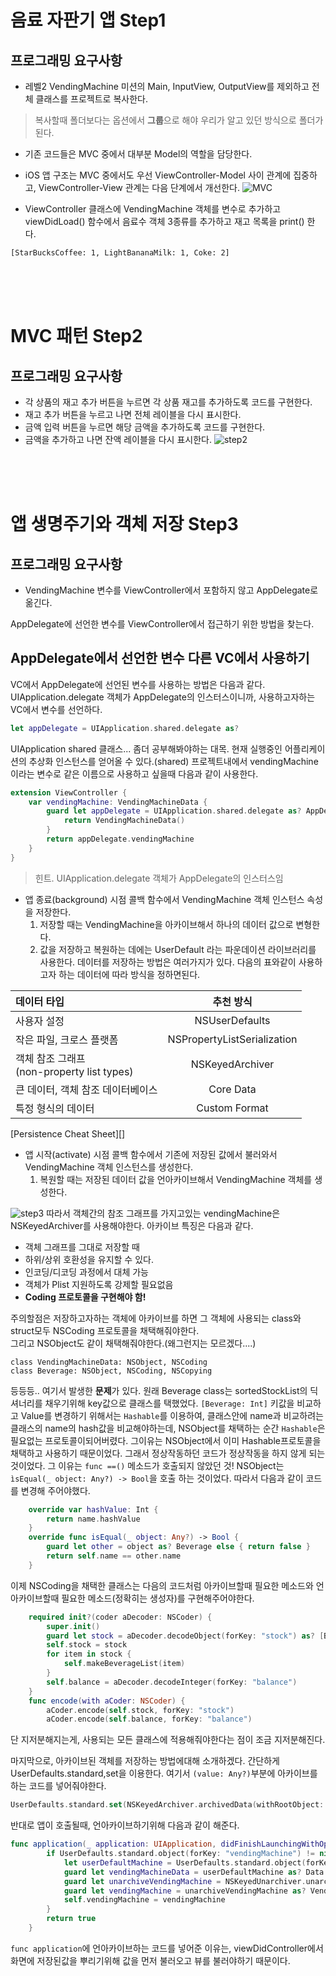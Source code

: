 # 음료 자판기 앱 Step1
## 프로그래밍 요구사항
* 레벨2 VendingMachine 미션의 Main, InputView, OutputView를 제외하고 전체 클래스를 프로젝트로 복사한다.
> 복사할때 폴더보다는 옵션에서 **그룹**으로 해야 우리가 알고 있던 방식으로 폴더가 된다.

* 기존 코드들은 MVC 중에서 대부분 Model의 역할을 담당한다.

* iOS 앱 구조는 MVC 중에서도 우선 ViewController-Model 사이 관계에 집중하고, ViewController-View 관계는 다음 단계에서 개선한다.
![MVC](./ScreenShot/vendingapp-MVC.png)

* ViewController 클래스에 VendingMachine 객체를 변수로 추가하고 viewDidLoad() 함수에서 음료수 객체 3종류를 추가하고 재고 목록을 print() 한다.
```
[StarBucksCoffee: 1, LightBananaMilk: 1, Coke: 2]
```
<br><br><br>
# MVC 패턴 Step2
## 프로그래밍 요구사항
* 각 상품의 재고 추가 버튼을 누르면 각 상품 재고를 추가하도록 코드를 구현한다.
* 재고 추가 버튼을 누르고 나면 전체 레이블을 다시 표시한다.
* 금액 입력 버튼을 누르면 해당 금액을 추가하도록 코드를 구현한다.
* 금액을 추가하고 나면 잔액 레이블을 다시 표시한다.
![step2](./ScreenShot/vendingapp-step2.png)

<br><br><br>
# 앱 생명주기와 객체 저장 Step3
## 프로그래밍 요구사항

* VendingMachine 변수를 ViewController에서 포함하지 않고 AppDelegate로 옮긴다.<br>

AppDelegate에 선언한 변수를 ViewController에서 접근하기 위한 방법을 찾는다.
## AppDelegate에서 선언한 변수 다른 VC에서 사용하기
VC에서 AppDelegate에 선언된 변수를 사용하는 방법은 다음과 같다.<br>
UIApplication.delegate 객체가 AppDelegate의 인스터스이니까, 사용하고자하는 VC에서 변수를 선언하다. 
```swift
let appDelegate = UIApplication.shared.delegate as? 
```
UIApplication shared 클래스... 좀더 공부해봐야하는 대목. 현재 실행중인 어플리케이션의 추상화 인스턴스를 얻어올 수 있다.(shared)
프로젝트내에서 vendingMachine이라는 변수로 같은 이름으로 사용하고 싶을때 다음과 같이 사용한다.
```swift
extension ViewController {
    var vendingMachine: VendingMachineData {
        guard let appDelegate = UIApplication.shared.delegate as? AppDelegate else {
            return VendingMachineData()
        }
        return appDelegate.vendingMachine
    }
}
```
>힌트. UIApplication.delegate 객체가 AppDelegate의 인스터스임<br>

* 앱 종료(background) 시점 콜백 함수에서 VendingMachine 객체 인스턴스 속성을 저장한다.
    1. 저장할 때는 VendingMachine을 아카이브해서 하나의 데이터 값으로 변형한다.
    2. 값을 저장하고 복원하는 데에는 UserDefault 라는 파운데이션 라이브러리를 사용한다.
데이터를 저장하는 방법은 여러가지가 있다. 다음의 표와같이 사용하고자 하는 데이터에 따라 방식을 정하면된다.

| 데이터 타입 | 추천 방식 |
| :------------ | :-----------: |
| 사용자 설정    | NSUserDefaults          |
| 작은 파일, 크로스 플랫폼    | NSPropertyListSerialization     |
| 객체 참조 그래프<br>(non-property list types)    | NSKeyedArchiver  |
| 큰 데이터, 객체 참조 데이터베이스 | Core Data |
| 특정 형식의 데이터 | Custom Format |
[Persistence Cheat Sheet][]

* 앱 시작(activate) 시점 콜백 함수에서 기존에 저장된 값에서 불러와서 VendingMachine 객체 인스턴스를 생성한다.
    1. 복원할 때는 저장된 데이터 값을 언아카이브해서 VendingMachine 객체를 생성한다.

![step3](./ScreenShot/object-graph.png)
따라서 객체간의 참조 그래프를 가지고있는 vendingMachine은 NSKeyedArchiver를 사용해야한다. 아카이브 특징은 다음과 같다.
* 객체 그래프를 그대로 저장할 때 
* 하위/상위 호환성을 유지할 수 있다.
* 인코딩/디코딩 과정에서 대체 가능 
* 객체가 Plist 지원하도록 강제할 필요없음 
* **Coding 프로토콜을 구현해야 함!**

주의할점은 저장하고자하는 객체에 아카이브를 하면 그 객체에 사용되는 class와 struct모두 NSCoding 프로토콜을 채택해줘야한다.<br>
그리고 NSObject도 같이 채택해줘야한다.(왜그런지는 모르겠다....)<br>

```class VendingMachineData: NSObject, NSCoding```<br>
```class Beverage: NSObject, NSCoding, NSCopying```<br>

등등등.. 여기서 발생한 **문제**가 있다. 원래 Beverage class는 sortedStockList의 딕셔너리를 채우기위해 key값으로 클래스를 택했었다. ```[Beverage: Int]```
키값을 비교하고 Value를 변경하기 위해서는 ```Hashable```를 이용하여, 클래스안에 name과 비교하려는 클래스의 name의 hash값을 비교해야하는데, NSObject를 채택하는 순간
```Hashable```은 필요없는 프로토콜이되어버렸다. 그이유는 NSObject에서 이미 Hashable프로토콜을 채택하고 사용하기 때문이었다. 그래서 정상작동하던 코드가 정상작동을 하지 않게 되는 것이었다. 그 이유는 ```func ==()``` 메소드가 호출되지 않았던 것! NSObject는 ```ìsEqual(_ object: Any?) -> Bool```을 호출 하는 것이었다.
따라서 다음과 같이 코드를 변경해 주어야했다.<br>
```swift
    override var hashValue: Int {
        return name.hashValue
    }
    override func isEqual(_ object: Any?) -> Bool {
        guard let other = object as? Beverage else { return false }
        return self.name == other.name
    }
```
이제 NSCoding을 채택한 클래스는 다음의 코드처럼 아카이브할때 필요한 메소드와 언아카이브할때 필요한 메소드(정확히는 생성자)를 구현해주어야한다. <br>
```swift
    required init?(coder aDecoder: NSCoder) {
        super.init()
        guard let stock = aDecoder.decodeObject(forKey: "stock") as? [Beverage] else { return }
        self.stock = stock
        for item in stock {
            self.makeBeverageList(item)
        }
        self.balance = aDecoder.decodeInteger(forKey: "balance")
    }
    func encode(with aCoder: NSCoder) {
        aCoder.encode(self.stock, forKey: "stock")
        aCoder.encode(self.balance, forKey: "balance")
```
단 지저분해지는게, 사용되는 모든 클래스에 적용해줘야한다는 점이 조금 지저분해진다.

마지막으로, 아카이브된 객체를 저장하는 방법에대해 소개하겠다. 간단하게 UserDefaults.standard,set을 이용한다. 여기서 ```(value: Any?)```부분에 아카이브를 하는 코드를 넣어줘야한다.
```swift        
UserDefaults.standard.set(NSKeyedArchiver.archivedData(withRootObject: self.vendingMachine), forKey: "vendingMachine")
```
반대로 앱이 호출될때, 언아카이브하기위해 다음과 같이 해준다.
```swift
func application(_ application: UIApplication, didFinishLaunchingWithOptions launchOptions: [UIApplicationLaunchOptionsKey: Any]?) -> Bool {
        if UserDefaults.standard.object(forKey: "vendingMachine") != nil {
            let userDefaultMachine = UserDefaults.standard.object(forKey: "vendingMachine")
            guard let vendingMachineData = userDefaultMachine as? Data else { return false }
            guard let unarchiveVendingMachine = NSKeyedUnarchiver.unarchiveObject(with: vendingMachineData) else { return false }
            guard let vendingMachine = unarchiveVendingMachine as? VendingMachineData else { return false }
            self.vendingMachine = vendingMachine
        }
        return true
    }
```
```func application```에 언아카이브하는 코드를 넣어준 이유는, viewDidController에서 화면에 저장된값을 뿌리기위해 값을 먼저 불러오고 뷰를 불러야하기 때문이다.